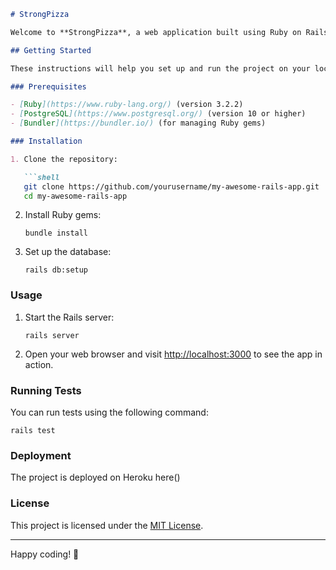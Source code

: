 ```markdown
# StrongPizza

Welcome to **StrongPizza**, a web application built using Ruby on Rails 7 and Ruby 3, with PostgreSQL as the database.

## Getting Started

These instructions will help you set up and run the project on your local machine for development and testing purposes.

### Prerequisites

- [Ruby](https://www.ruby-lang.org/) (version 3.2.2)
- [PostgreSQL](https://www.postgresql.org/) (version 10 or higher)
- [Bundler](https://bundler.io/) (for managing Ruby gems)

### Installation

1. Clone the repository:

   ```shell
   git clone https://github.com/yourusername/my-awesome-rails-app.git
   cd my-awesome-rails-app
   ```

2. Install Ruby gems:

   ```shell
   bundle install
   ```

3. Set up the database:

   ```shell
   rails db:setup
   ```

### Usage

1. Start the Rails server:

   ```shell
   rails server
   ```

2. Open your web browser and visit [http://localhost:3000](http://localhost:3000) to see the app in action.

### Running Tests

You can run tests using the following command:

```shell
rails test
```

### Deployment

The project is deployed on Heroku here()

### License

This project is licensed under the [MIT License](LICENSE).

---

Happy coding! 🚀
```